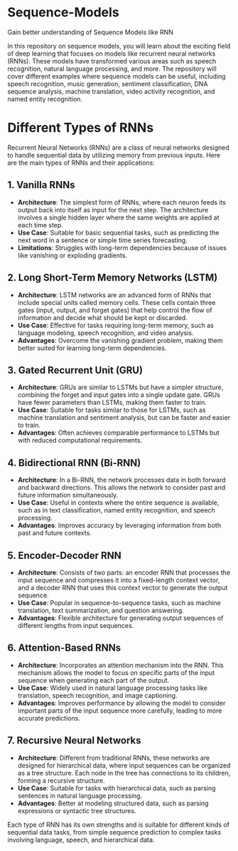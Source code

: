# Sequence-Models
Gain better understanding of Sequence Models like RNN 

In this repository on sequence models, you will learn about the exciting field of deep learning that focuses on models like recurrent neural networks (RNNs). These models have transformed various areas such as speech recognition, natural language processing, and more. The repository will cover different examples where sequence models can be useful, including speech recognition, music generation, sentiment classification, DNA sequence analysis, machine translation, video activity recognition, and named entity recognition.

# Different Types of RNNs

Recurrent Neural Networks (RNNs) are a class of neural networks designed to handle sequential data by utilizing memory from previous inputs. Here are the main types of RNNs and their applications:

## 1. Vanilla RNNs
- **Architecture**: The simplest form of RNNs, where each neuron feeds its output back into itself as input for the next step. The architecture involves a single hidden layer where the same weights are applied at each time step.
- **Use Case**: Suitable for basic sequential tasks, such as predicting the next word in a sentence or simple time series forecasting.
- **Limitations**: Struggles with long-term dependencies because of issues like vanishing or exploding gradients.

## 2. Long Short-Term Memory Networks (LSTM)
- **Architecture**: LSTM networks are an advanced form of RNNs that include special units called memory cells. These cells contain three gates (input, output, and forget gates) that help control the flow of information and decide what should be kept or discarded.
- **Use Case**: Effective for tasks requiring long-term memory, such as language modeling, speech recognition, and video analysis.
- **Advantages**: Overcome the vanishing gradient problem, making them better suited for learning long-term dependencies.

## 3. Gated Recurrent Unit (GRU)
- **Architecture**: GRUs are similar to LSTMs but have a simpler structure, combining the forget and input gates into a single update gate. GRUs have fewer parameters than LSTMs, making them faster to train.
- **Use Case**: Suitable for tasks similar to those for LSTMs, such as machine translation and sentiment analysis, but can be faster and easier to train.
- **Advantages**: Often achieves comparable performance to LSTMs but with reduced computational requirements.

## 4. Bidirectional RNN (Bi-RNN)
- **Architecture**: In a Bi-RNN, the network processes data in both forward and backward directions. This allows the network to consider past and future information simultaneously.
- **Use Case**: Useful in contexts where the entire sequence is available, such as in text classification, named entity recognition, and speech processing.
- **Advantages**: Improves accuracy by leveraging information from both past and future contexts.

## 5. Encoder-Decoder RNN
- **Architecture**: Consists of two parts: an encoder RNN that processes the input sequence and compresses it into a fixed-length context vector, and a decoder RNN that uses this context vector to generate the output sequence.
- **Use Case**: Popular in sequence-to-sequence tasks, such as machine translation, text summarization, and question answering.
- **Advantages**: Flexible architecture for generating output sequences of different lengths from input sequences.

## 6. Attention-Based RNNs
- **Architecture**: Incorporates an attention mechanism into the RNN. This mechanism allows the model to focus on specific parts of the input sequence when generating each part of the output.
- **Use Case**: Widely used in natural language processing tasks like translation, speech recognition, and image captioning.
- **Advantages**: Improves performance by allowing the model to consider important parts of the input sequence more carefully, leading to more accurate predictions.

## 7. Recursive Neural Networks
- **Architecture**: Different from traditional RNNs, these networks are designed for hierarchical data, where input sequences can be organized as a tree structure. Each node in the tree has connections to its children, forming a recursive structure.
- **Use Case**: Suitable for tasks with hierarchical data, such as parsing sentences in natural language processing.
- **Advantages**: Better at modeling structured data, such as parsing expressions or syntactic tree structures.

Each type of RNN has its own strengths and is suitable for different kinds of sequential data tasks, from simple sequence prediction to complex tasks involving language, speech, and hierarchical data.
